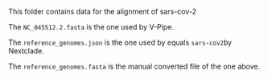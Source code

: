 This folder contains data for the alignment of sars-cov-2

The `NC_045512.2.fasta` is the one used by V-Pipe.

The `reference_genomes.json` is the one used by equals `sars-cov2`by Nextclade.

The `reference_genomes.fasta` is the manual converted file of the one above.
